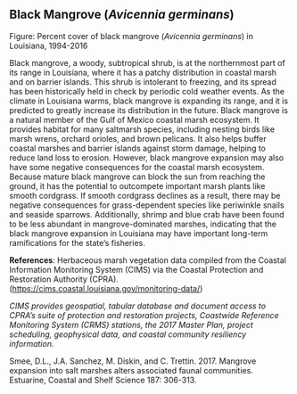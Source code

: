 ## Black Mangrove (*Avicennia germinans*)

Figure: Percent cover of black mangrove (*Avicennia germinans*) in Louisiana, 1994-2016

Black mangrove, a woody, subtropical shrub, is at the northernmost part of its range in Louisiana, where it has a patchy distribution in coastal marsh and on barrier islands. This shrub is intolerant to freezing, and its spread has been historically held in check by periodic cold weather events. As the climate in Louisiana warms, black mangrove is expanding its range, and it is predicted to greatly increase its distribution in the future.
Black mangrove is a natural member of the Gulf of Mexico coastal marsh ecosystem. It provides habitat for many saltmarsh species, including nesting birds like marsh wrens, orchard orioles, and brown pelicans. It also helps buffer coastal marshes and barrier islands against storm damage, helping to reduce land loss to erosion. However, black mangrove expansion may also have some negative consequences for the coastal marsh ecosystem. Because mature black mangrove can block the sun from reaching the ground, it has the potential to outcompete important marsh plants like smooth cordgrass. If smooth cordgrass declines as a result, there may be negative consequences for grass-dependent species like periwinkle snails and seaside sparrows. Additionally, shrimp and blue crab have been found to be less abundant in mangrove-dominated marshes, indicating that the black mangrove expansion in Louisiana may have important long-term ramifications for the state’s fisheries.

**References**: Herbaceous marsh vegetation data compiled from the Coastal Information Monitoring System (CIMS) via the Coastal Protection and Restoration Authority (CPRA). (https://cims.coastal.louisiana.gov/monitoring-data/)

*CIMS provides geospatial, tabular database and document access to CPRA’s suite of protection and restoration projects, Coastwide Reference Monitoring System (CRMS) stations, the 2017 Master Plan, project scheduling, geophysical data, and coastal community resiliency information.*

Smee, D.L., J.A. Sanchez, M. Diskin, and C. Trettin. 2017. Mangrove expansion into salt marshes alters associated faunal communities. Estuarine, Coastal and Shelf Science 187: 306-313.

